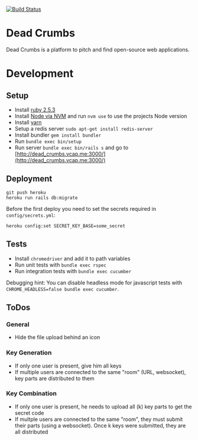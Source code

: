 [![Build Status](https://travis-ci.org/Ichaelus/dead_crumbs.svg?branch=master)](https://travis-ci.org/Ichaelus/dead_crumbs)

# Dead Crumbs
Dead Crumbs is a platform to pitch and find open-source web applications.

# Development

## Setup

- Install [ruby 2.5.3](https://github.com/rbenv/rbenv#installation)
- Install [Node via NVM](https://github.com/nvm-sh/nvm#install--update-script) and run `nvm use` to use the projects Node version
- Install [yarn](https://yarnpkg.com/lang/en/docs/install/)
- Setup a redis server `sudo apt-get install redis-server `
- Install bundler `gem install bundler`
- Run `bundle exec bin/setup`
- Run server `bundle exec bin/rails s` and go to [http://dead_crumbs.vcap.me:3000/](http://dead_crumbs.vcap.me:3000/)

## Deployment

```
git push heroku
heroku run rails db:migrate
```

Before the first deploy you need to set the secrets required in `config/secrets.yml`:

```
heroku config:set SECRET_KEY_BASE=some_secret
```

## Tests

- Install `chromedriver` and add it to path variables
- Run unit tests with `bundle exec rspec`
- Run integration tests with `bundle exec cucumber`

Debugging hint: You can disable headless mode for javascript tests with `CHROME_HEADLESS=false bundle exec cucumber`.


## ToDos

### General

* Hide the file upload behind an icon

### Key Generation
* If only one user is present, give him all keys
* If multiple users are connected to the same "room" (URL, websocket), key parts are distributed to them

### Key Combination
* If only one user is present, he needs to upload all (k) key parts to get the secret code
* If multple users are connected to the same "room", they must submit their parts (using a websocket).
  Once k keys were submitted, they are all distributed
